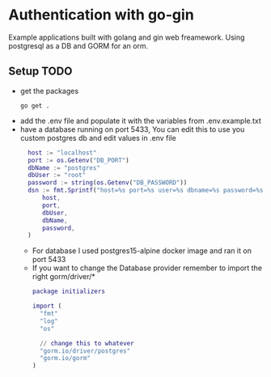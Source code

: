 # Authentication with go-gin
Example applications built with golang and gin web freamework. Using postgresql as a DB and GORM for an orm.

## Setup TODO
* get the packages
  ```b
  go get .
  ```
* add the .env file and populate it with the variables from .env.example.txt
* have a database running on port 5433, You can edit this to use you custom postgres db and edit values in .env file
  ```g
	host := "localhost"
	port := os.Getenv("DB_PORT")
	dbName := "postgres"
	dbUser := "root"
	password := string(os.Getenv("DB_PASSWORD"))
	dsn := fmt.Sprintf("host=%s port=%s user=%s dbname=%s password=%s sslmode=disable",
		host,
		port,
		dbUser,
		dbName,
		password,
	)
  ```
  - For database I used postgres15-alpine docker image and ran it on port 5433
  - If you want to change the Database provider remember to import the right gorm/driver/*
    ```g
    package initializers

    import (
      "fmt"
      "log"
      "os"
    
      // change this to whatever
      "gorm.io/driver/postgres"
      "gorm.io/gorm"
    )
    ```
